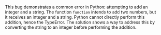 This bug demonstrates a common error in Python: attempting to add an integer and a string.  The function `function` intends to add two numbers, but it receives an integer and a string. Python cannot directly perform this addition, hence the TypeError. The solution shows a way to address this by converting the string to an integer before performing the addition.